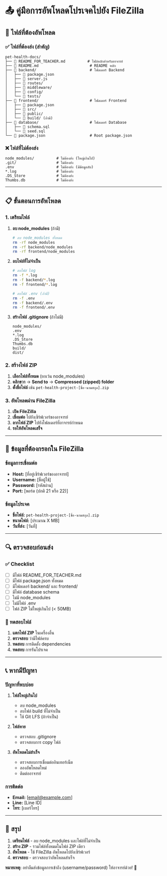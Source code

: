 # 📤 คู่มือการอัพโหลดโปรเจคไปยัง FileZilla

## 🎯 ไฟล์ที่ต้องอัพโหลด

### ✅ ไฟล์ที่ต้องส่ง (สำคัญ)
```
pet-health-docs/
├── 📄 README_FOR_TEACHER.md          # ไฟล์หลักสำหรับอาจารย์
├── 📄 README.md                       # README หลัก
├── 📁 backend/                        # โฟลเดอร์ Backend
│   ├── 📄 package.json
│   ├── 📄 server.js
│   ├── 📁 routes/
│   ├── 📁 middleware/
│   ├── 📁 config/
│   └── 📁 tests/
├── 📁 frontend/                       # โฟลเดอร์ Frontend
│   ├── 📄 package.json
│   ├── 📁 src/
│   ├── 📁 public/
│   └── 📁 build/ (ถ้ามี)
├── 📁 database/                       # โฟลเดอร์ Database
│   ├── 📄 schema.sql
│   └── 📄 seed.sql
└── 📄 package.json                    # Root package.json
```

### ❌ ไฟล์ที่ไม่ต้องส่ง
```
node_modules/          # ไม่ต้องส่ง (ใหญ่เกินไป)
.git/                  # ไม่ต้องส่ง
.env                   # ไม่ต้องส่ง (มีข้อมูลลับ)
*.log                  # ไม่ต้องส่ง
.DS_Store              # ไม่ต้องส่ง
Thumbs.db              # ไม่ต้องส่ง
```

---

## 📋 ขั้นตอนการอัพโหลด

### 1. เตรียมไฟล์
1. **ลบ node_modules** (ถ้ามี)
   ```bash
   # ลบ node_modules ทั้งหมด
   rm -rf node_modules
   rm -rf backend/node_modules
   rm -rf frontend/node_modules
   ```

2. **ลบไฟล์ที่ไม่จำเป็น**
   ```bash
   # ลบไฟล์ log
   rm -f *.log
   rm -f backend/*.log
   rm -f frontend/*.log
   
   # ลบไฟล์ .env (ถ้ามี)
   rm -f .env
   rm -f backend/.env
   rm -f frontend/.env
   ```

3. **สร้างไฟล์ .gitignore** (ถ้าไม่มี)
   ```gitignore
   node_modules/
   .env
   *.log
   .DS_Store
   Thumbs.db
   build/
   dist/
   ```

### 2. สร้างไฟล์ ZIP
1. **เลือกไฟล์ทั้งหมด** (ยกเว้น node_modules)
2. **คลิกขวา** → **Send to** → **Compressed (zipped) folder**
3. **ตั้งชื่อไฟล์** เช่น `pet-health-project-[ชื่อ-นามสกุล].zip`

### 3. อัพโหลดผ่าน FileZilla
1. **เปิด FileZilla**
2. **เชื่อมต่อ** ไปยังเซิร์ฟเวอร์ของอาจารย์
3. **ลากไฟล์ ZIP** ไปยังโฟลเดอร์ที่อาจารย์กำหนด
4. **รอให้อัพโหลดเสร็จ**

---

## 📝 ข้อมูลที่ต้องกรอกใน FileZilla

### ข้อมูลการเชื่อมต่อ
- **Host:** [ที่อยู่เซิร์ฟเวอร์ของอาจารย์]
- **Username:** [ชื่อผู้ใช้]
- **Password:** [รหัสผ่าน]
- **Port:** [พอร์ต (ปกติ 21 หรือ 22)]

### ข้อมูลโปรเจค
- **ชื่อไฟล์:** `pet-health-project-[ชื่อ-นามสกุล].zip`
- **ขนาดไฟล์:** [ประมาณ X MB]
- **วันที่ส่ง:** [วันที่]

---

## 🔍 ตรวจสอบก่อนส่ง

### ✅ Checklist
- [ ] มีไฟล์ README_FOR_TEACHER.md
- [ ] มีไฟล์ package.json ทั้งหมด
- [ ] มีโฟลเดอร์ backend/ และ frontend/
- [ ] มีไฟล์ database schema
- [ ] ไม่มี node_modules
- [ ] ไม่มีไฟล์ .env
- [ ] ไฟล์ ZIP ไม่ใหญ่เกินไป (< 50MB)

### 🧪 ทดสอบไฟล์
1. **แตกไฟล์ ZIP** ในเครื่องอื่น
2. **ตรวจสอบ** ว่ามีไฟล์ครบ
3. **ทดสอบ** การติดตั้ง dependencies
4. **ทดสอบ** การรันโปรเจค

---

## 📞 หากมีปัญหา

### ปัญหาที่พบบ่อย
1. **ไฟล์ใหญ่เกินไป**
   - ลบ node_modules
   - ลบไฟล์ build ที่ไม่จำเป็น
   - ใช้ Git LFS (ถ้าจำเป็น)

2. **ไฟล์หาย**
   - ตรวจสอบ .gitignore
   - ตรวจสอบการ copy ไฟล์

3. **อัพโหลดไม่สำเร็จ**
   - ตรวจสอบการเชื่อมต่ออินเทอร์เน็ต
   - ลองอัพโหลดใหม่
   - ติดต่ออาจารย์

### การติดต่อ
- **Email:** [email@example.com]
- **Line:** [Line ID]
- **โทร:** [เบอร์โทร]

---

## 🎯 สรุป

1. **เตรียมไฟล์** - ลบ node_modules และไฟล์ที่ไม่จำเป็น
2. **สร้าง ZIP** - รวมไฟล์ทั้งหมดในไฟล์ ZIP เดียว
3. **อัพโหลด** - ใช้ FileZilla อัพโหลดไปยังเซิร์ฟเวอร์
4. **ตรวจสอบ** - ตรวจสอบว่าอัพโหลดสำเร็จ

**หมายเหตุ:** อย่าลืมส่งข้อมูลการเข้าถึง (username/password) ให้อาจารย์ด้วย! 🔐

